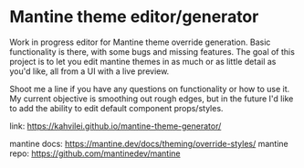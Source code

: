 # Mantine theme editor/generator 

Work in progress editor for Mantine theme override generation. Basic functionality is there, with some bugs and missing features. The goal of this project is to let you edit mantine themes in as much or as little detail as you'd like, all from a UI with a live preview.

Shoot me a line if you have any questions on functionality or how to use it. My current objective is smoothing out rough edges, but in the future I'd like to add the ability to edit default component props/styles.

link: https://kahvilei.github.io/mantine-theme-generator/

mantine docs: https://mantine.dev/docs/theming/override-styles/
mantine repo: https://github.com/mantinedev/mantine
